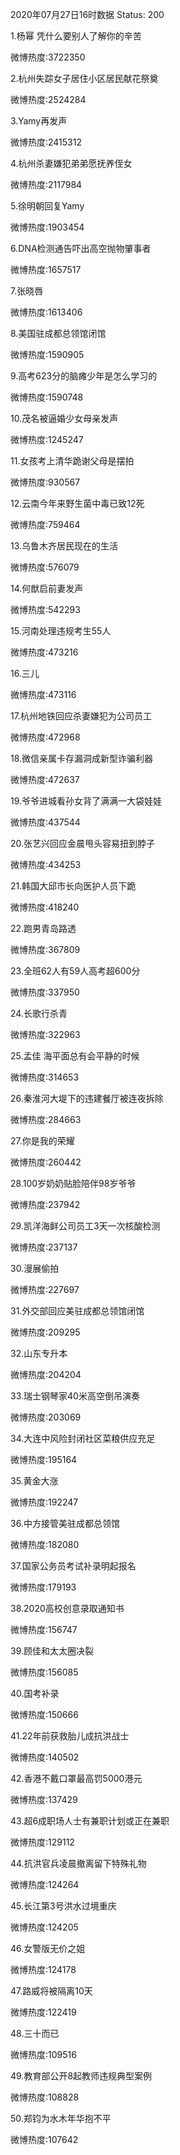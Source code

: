 2020年07月27日16时数据
Status: 200

1.杨幂 凭什么要别人了解你的辛苦

微博热度:3722350

2.杭州失踪女子居住小区居民献花祭奠

微博热度:2524284

3.Yamy再发声

微博热度:2415312

4.杭州杀妻嫌犯弟弟愿抚养侄女

微博热度:2117984

5.徐明朝回复Yamy

微博热度:1903454

6.DNA检测通告吓出高空抛物肇事者

微博热度:1657517

7.张晓唇

微博热度:1613406

8.美国驻成都总领馆闭馆

微博热度:1590905

9.高考623分的脑瘫少年是怎么学习的

微博热度:1590748

10.茂名被逼婚少女母亲发声

微博热度:1245247

11.女孩考上清华跪谢父母是摆拍

微博热度:930567

12.云南今年来野生菌中毒已致12死

微博热度:759464

13.乌鲁木齐居民现在的生活

微博热度:576079

14.何猷启前妻发声

微博热度:542293

15.河南处理违规考生55人

微博热度:473216

16.三儿

微博热度:473116

17.杭州地铁回应杀妻嫌犯为公司员工

微博热度:472968

18.微信亲属卡存漏洞成新型诈骗利器

微博热度:472637

19.爷爷进城看孙女背了满满一大袋娃娃

微博热度:437544

20.张艺兴回应金晨甩头容易扭到脖子

微博热度:434253

21.韩国大邱市长向医护人员下跪

微博热度:418240

22.跑男青岛路透

微博热度:367809

23.全班62人有59人高考超600分

微博热度:337950

24.长歌行杀青

微博热度:322963

25.孟佳 海平面总有会平静的时候

微博热度:314653

26.秦淮河大堤下的违建餐厅被连夜拆除

微博热度:284663

27.你是我的荣耀

微博热度:260442

28.100岁奶奶贴脸陪伴98岁爷爷

微博热度:237942

29.凯洋海鲜公司员工3天一次核酸检测

微博热度:237137

30.漫展偷拍

微博热度:227697

31.外交部回应美驻成都总领馆闭馆

微博热度:209295

32.山东专升本

微博热度:204204

33.瑞士钢琴家40米高空倒吊演奏

微博热度:203069

34.大连中风险封闭社区菜粮供应充足

微博热度:195164

35.黄金大涨

微博热度:192247

36.中方接管美驻成都总领馆

微博热度:182080

37.国家公务员考试补录明起报名

微博热度:179193

38.2020高校创意录取通知书

微博热度:156747

39.顾佳和太太圈决裂

微博热度:156085

40.国考补录

微博热度:150666

41.22年前获救胎儿成抗洪战士

微博热度:140502

42.香港不戴口罩最高罚5000港元

微博热度:137429

43.超6成职场人士有兼职计划或正在兼职

微博热度:129112

44.抗洪官兵凌晨撤离留下特殊礼物

微博热度:124264

45.长江第3号洪水过境重庆

微博热度:124205

46.女警版无价之姐

微博热度:124178

47.路威将被隔离10天

微博热度:122419

48.三十而已

微博热度:109516

49.教育部公开8起教师违规典型案例

微博热度:108828

50.郑钧为水木年华抱不平

微博热度:107642

